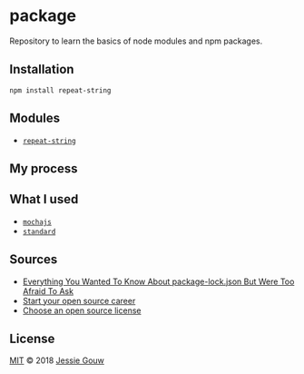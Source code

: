 # package
Repository to learn the basics of node modules and npm packages.

## Installation
```shell
npm install repeat-string
```

## Modules
* [`repeat-string`](https://www.npmjs.com/package/repeat-string)

## My process

## What I used
* [`mochajs`](https://mochajs.org)
* [`standard`](https://github.com/standard/standard)

## Sources
* [Everything You Wanted To Know About package-lock.json But Were Too Afraid To Ask](https://medium.com/@Quigley_Ja/everything-you-wanted-to-know-about-package-lock-json-b81911aa8ab8)
* [Start your open source career](https://blog.algolia.com/start-your-open-source-career/)
* [Choose an open source license](https://choosealicense.com/)

## License
[MIT](https://github.com/jessiegouw/package/blob/master/LICENSE) © 2018 [Jessie Gouw](https://github.com/jessiegouw)
